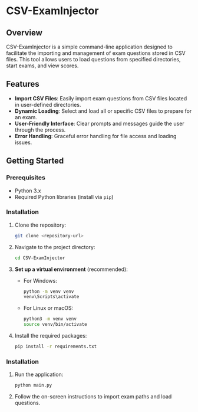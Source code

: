 # CSV-ExamInjector

## Overview
CSV-ExamInjector is a simple command-line application designed to facilitate the importing and management of exam questions stored in CSV files. This tool allows users to load questions from specified directories, start exams, and view scores.

## Features
- **Import CSV Files**: Easily import exam questions from CSV files located in user-defined directories.
- **Dynamic Loading**: Select and load all or specific CSV files to prepare for an exam.
- **User-Friendly Interface**: Clear prompts and messages guide the user through the process.
- **Error Handling**: Graceful error handling for file access and loading issues.

## Getting Started

### Prerequisites
- Python 3.x
- Required Python libraries (install via `pip`)

### Installation
1. Clone the repository:
   ```bash
   git clone <repository-url>
   ```

2. Navigate to the project directory:
    ```bash
    cd CSV-ExamInjector
    ```
    
3. **Set up a virtual environment** (recommended):
   - For Windows:
     ```bash
     python -m venv venv
     venv\Scripts\activate
     ```
   - For Linux or macOS:
     ```bash
     python3 -m venv venv
     source venv/bin/activate
     ```

4. Install the required packages:
   ```bash
   pip install -r requirements.txt
   ```

### Installation
1. Run the application:
    ```bash
    python main.py
    ```
2. Follow the on-screen instructions to import exam paths and load questions.
